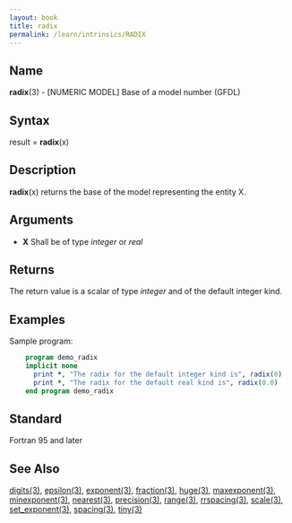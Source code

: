 ```yaml
---
layout: book
title: radix
permalink: /learn/intrinsics/RADIX
---
```

## __Name__

__radix__(3) - \[NUMERIC MODEL\] Base of a model number
(GFDL)

## __Syntax__

result = __radix__(x)

## __Description__

__radix__(x) returns the base of the model representing the entity X.

## __Arguments__

  - __X__
    Shall be of type _integer_ or _real_

## __Returns__

The return value is a scalar of type _integer_ and of the default integer
kind.

## __Examples__

Sample program:

```fortran
    program demo_radix
    implicit none
      print *, "The radix for the default integer kind is", radix(0)
      print *, "The radix for the default real kind is", radix(0.0)
    end program demo_radix
```

## __Standard__

Fortran 95 and later

## __See Also__

[digits(3)](DIGITS),
[epsilon(3)](EPSILON),
[exponent(3)](EXPONENT),
[fraction(3)](FRACTION),
[huge(3)](HUGE),
[maxexponent(3)](MAXEXPONENT),
[minexponent(3)](MINEXPONENT),
[nearest(3)](NEAREST),
[precision(3)](PRECISION),
[range(3)](RANGE),
[rrspacing(3)](RRSPACING),
[scale(3)](SCALE),
[set_exponent(3)](SET_EXPONENT),
[spacing(3)](SPACING),
[tiny(3)](TINY)

